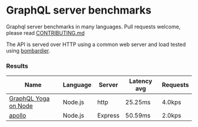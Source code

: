 <!-- README.md is generated from README.ecr, do not edit -->

# GraphQL server benchmarks

Graphql server benchmarks in many languages. Pull requests welcome, please read [CONTRIBUTING.md](CONTRIBUTING.md)

The API is served over HTTP using a common web server and load tested using [bombardier](https://github.com/codesenberg/bombardier).

### Results

| Name                          | Language      | Server          | Latency avg      | Requests      |
| ----------------------------  | ------------- | --------------- | ---------------- | ------------- |
| [GraphQL Yoga on Node](https://github.com/dotansimha/graphql-yoga) | Node.js | http | 25.25ms | 4.0kps |
| [apollo](https://github.com/apollographql/apollo-server) | Node.js | Express | 50.59ms | 2.0kps |
